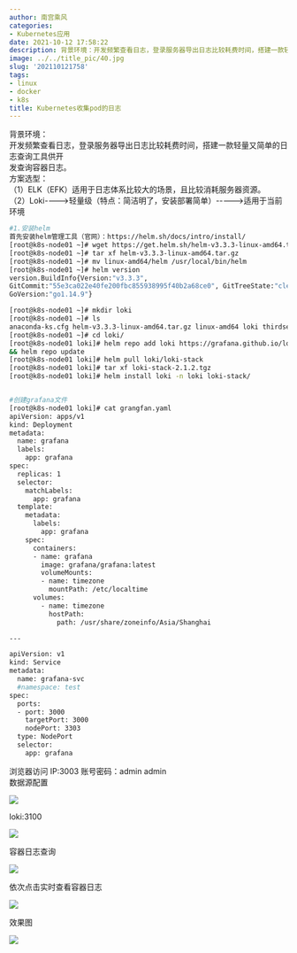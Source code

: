 ```yaml
---
author: 南宫乘风
categories:
- Kubernetes应用
date: 2021-10-12 17:58:22
description: 背景环境：开发频繁查看日志，登录服务器导出日志比较耗费时间，搭建一款轻量又简单的日志查询工具供开发查询容器日志。方案选型：适用于日志体系比较大的场景，且比较消耗服务器资源。轻量级特点：简洁明了，安装部。。。。。。。
image: ../../title_pic/40.jpg
slug: '202110121758'
tags:
- linux
- docker
- k8s
title: Kubernetes收集pod的日志
---
```


<!--more-->

背景环境：  
开发频繁查看日志，登录服务器导出日志比较耗费时间，搭建一款轻量又简单的日志查询工具供开  
发查询容器日志。  
方案选型：  
（1）ELK（EFK）适用于日志体系比较大的场景，且比较消耗服务器资源。  
（2）Loki---->轻量级（特点：简洁明了，安装部署简单）----->适用于当前环境

```bash
#1.安装helm
首先安装helm管理工具（官网）：https://helm.sh/docs/intro/install/
[root@k8s-node01 ~]# wget https://get.helm.sh/helm-v3.3.3-linux-amd64.tar.gz
[root@k8s-node01 ~]# tar xf helm-v3.3.3-linux-amd64.tar.gz
[root@k8s-node01 ~]# mv linux-amd64/helm /usr/local/bin/helm
[root@k8s-node01 ~]# helm version
version.BuildInfo{Version:"v3.3.3",
GitCommit:"55e3ca022e40fe200fbc855938995f40b2a68ce0", GitTreeState:"clean",
GoVersion:"go1.14.9"}

[root@k8s-node01 ~]# mkdir loki
[root@k8s-node01 ~]# ls
anaconda-ks.cfg helm-v3.3.3-linux-amd64.tar.gz linux-amd64 loki thirdservice
[root@k8s-node01 ~]# cd loki/
[root@k8s-node01 loki]# helm repo add loki https://grafana.github.io/loki/charts
&& helm repo update
[root@k8s-node01 loki]# helm pull loki/loki-stack
[root@k8s-node01 loki]# tar xf loki-stack-2.1.2.tgz
[root@k8s-node01 loki]# helm install loki -n loki loki-stack/


#创建grafana文件
[root@k8s-node01 loki]# cat grangfan.yaml
apiVersion: apps/v1
kind: Deployment
metadata:
  name: grafana
  labels:
    app: grafana
spec:
  replicas: 1
  selector:
    matchLabels:
      app: grafana
  template:
    metadata:
      labels:
        app: grafana
    spec:
      containers:
      - name: grafana
        image: grafana/grafana:latest
        volumeMounts:
        - name: timezone
          mountPath: /etc/localtime
      volumes:
        - name: timezone
          hostPath:
            path: /usr/share/zoneinfo/Asia/Shanghai

---

apiVersion: v1
kind: Service
metadata:
  name: grafana-svc
  #namespace: test
spec:
  ports:
  - port: 3000
    targetPort: 3000
    nodePort: 3303
  type: NodePort
  selector:
    app: grafana
```

浏览器访问 IP:3003 账号密码：admin admin  
数据源配置

![](../../image/20211012175645983.png)

loki:3100 

![](../../image/20211012175700336.png)

容器日志查询   

![](../../image/20211012175715924.png)

依次点击实时查看容器日志 

![](../../image/20211012175728609.png)

效果图

![](../../image/20211012175749979.png)